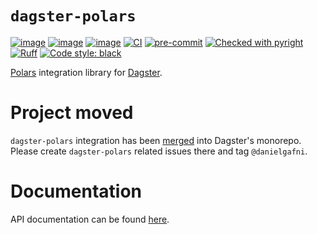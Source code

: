 # `dagster-polars`

[![image](https://img.shields.io/pypi/v/dagster-polars.svg)](https://pypi.python.org/pypi/dagster-polars)
[![image](https://img.shields.io/pypi/l/dagster-polars.svg)](https://pypi.python.org/pypi/dagster-polars)
[![image](https://img.shields.io/pypi/pyversions/dagster-polars.svg)](https://pypi.python.org/pypi/dagster-polars)
[![CI](https://github.com/danielgafni/dagster-polars/actions/workflows/ci.yml/badge.svg)](https://github.com/danielgafni/dagster-polars/actions/workflows/ci.yml)
[![pre-commit](https://img.shields.io/badge/pre--commit-enabled-brightgreen?logo=pre-commit&logoColor=white)](https://github.com/pre-commit/pre-commit)
[![Checked with pyright](https://microsoft.github.io/pyright/img/pyright_badge.svg)](https://microsoft.github.io/pyright/)
[![Ruff](https://img.shields.io/endpoint?url=https://raw.githubusercontent.com/astral-sh/ruff/main/assets/badge/v2.json)](https://github.com/astral-sh/ruff)
[![Code style: black](https://img.shields.io/badge/code%20style-black-000000.svg)](https://github.com/psf/black)


[Polars](https://github.com/pola-rs/polars) integration library for [Dagster](https://github.com/dagster-io/dagster).

# Project moved

`dagster-polars` integration has been [merged](https://github.com/dagster-io/dagster/tree/master/python_modules/libraries/dagster-polars) into Dagster's monorepo. Please create `dagster-polars` related issues there and tag `@danielgafni`.

# Documentation

API documentation can be found [here](https://docs.dagster.io/_apidocs/libraries/dagster-polars).
